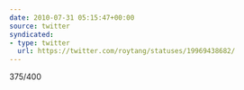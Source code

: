 ```yaml
---
date: 2010-07-31 05:15:47+00:00
source: twitter
syndicated:
- type: twitter
  url: https://twitter.com/roytang/statuses/19969438682/
---
```


375/400